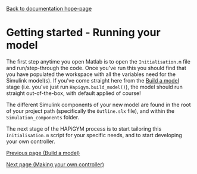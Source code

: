 [Back to documentation hope-page](https://github.com/HAPiWEC/HAPiGYM_docs/blob/main/README.md)

# Getting started - Running your model

The first step anytime you open Matlab is to open the `Initialisation.m` file and run/step-through the code. Once you've run this you should find that you have populated the workspace with all the variables need for the Simulink model(s). If you've come straight here from the [Build a model](https://github.com/HAPiWEC/HAPiGYM_docs/blob/main/Pages/2-Build-a-model.md) stage (i.e. you've just run `Hapigym.build_model()`), the model should run straight out-of-the-box, with default applied of course!

The different Simulink components of your new model are found in the root of your project path (specifically the `Outline.slx` file), and within the `Simulation_components` folder.

The next stage of the HAPiGYM process is to start tailoring this `Initialisation.m` script for your specific needs, and to start developing your own controller.

[Previous page (Build a model)](https://github.com/HAPiWEC/HAPiGYM_docs/blob/main/Pages/2-Build-a-model.md)

[Next page (Making your own controller)](https://github.com/HAPiWEC/HAPiGYM_docs/blob/main/Pages/4-Making-your-own-controller.md)
